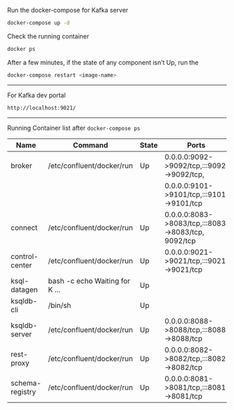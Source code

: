 Run the docker-compose for Kafka server

```sh
docker-compose up -d
```

Check the running container 

```sh
docker ps
```

After a few minutes, if the state of any component isn’t Up, run the 

```sh
docker-compose restart <image-name>
```

---

For Kafka dev portal 

```sh
http://localhost:9021/
```

---

Running Container list after `docker-compose ps`


| Name             | Command                              | State | Ports                                              |
|------------------|--------------------------------------|-------|----------------------------------------------------|
| broker           | /etc/confluent/docker/run            | Up    | 0.0.0.0:9092->9092/tcp,:::9092->9092/tcp,           |
|                  |                                      |       | 0.0.0.0:9101->9101/tcp,:::9101->9101/tcp           |
| connect          | /etc/confluent/docker/run            | Up    | 0.0.0.0:8083->8083/tcp,:::8083->8083/tcp, 9092/tcp  |
| control-center   | /etc/confluent/docker/run            | Up    | 0.0.0.0:9021->9021/tcp,:::9021->9021/tcp           |
| ksql-datagen     | bash -c echo Waiting for K ...       | Up    |                                                    |
| ksqldb-cli       | /bin/sh                              | Up    |                                                    |
| ksqldb-server    | /etc/confluent/docker/run            | Up    | 0.0.0.0:8088->8088/tcp,:::8088->8088/tcp           |
| rest-proxy       | /etc/confluent/docker/run            | Up    | 0.0.0.0:8082->8082/tcp,:::8082->8082/tcp           |
| schema-registry  | /etc/confluent/docker/run            | Up    | 0.0.0.0:8081->8081/tcp,:::8081->8081/tcp           |


